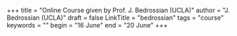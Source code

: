 +++
title = "Online Course given by Prof. J. Bedrossian (UCLA)"
author = "J. Bedrossian (UCLA)"
draft = false
LinkTitle = "bedrossian"
tags = "course"
keywords = ""
begin = "16 June"
end = "20 June"
+++
